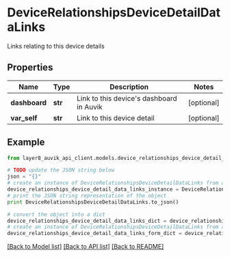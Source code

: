# DeviceRelationshipsDeviceDetailDataLinks

Links relating to this device details

## Properties
Name | Type | Description | Notes
------------ | ------------- | ------------- | -------------
**dashboard** | **str** | Link to this device&#39;s dashboard in Auvik | [optional] 
**var_self** | **str** | Link to this device detail | [optional] 

## Example

```python
from layer8_auvik_api_client.models.device_relationships_device_detail_data_links import DeviceRelationshipsDeviceDetailDataLinks

# TODO update the JSON string below
json = "{}"
# create an instance of DeviceRelationshipsDeviceDetailDataLinks from a JSON string
device_relationships_device_detail_data_links_instance = DeviceRelationshipsDeviceDetailDataLinks.from_json(json)
# print the JSON string representation of the object
print DeviceRelationshipsDeviceDetailDataLinks.to_json()

# convert the object into a dict
device_relationships_device_detail_data_links_dict = device_relationships_device_detail_data_links_instance.to_dict()
# create an instance of DeviceRelationshipsDeviceDetailDataLinks from a dict
device_relationships_device_detail_data_links_form_dict = device_relationships_device_detail_data_links.from_dict(device_relationships_device_detail_data_links_dict)
```
[[Back to Model list]](../README.md#documentation-for-models) [[Back to API list]](../README.md#documentation-for-api-endpoints) [[Back to README]](../README.md)


